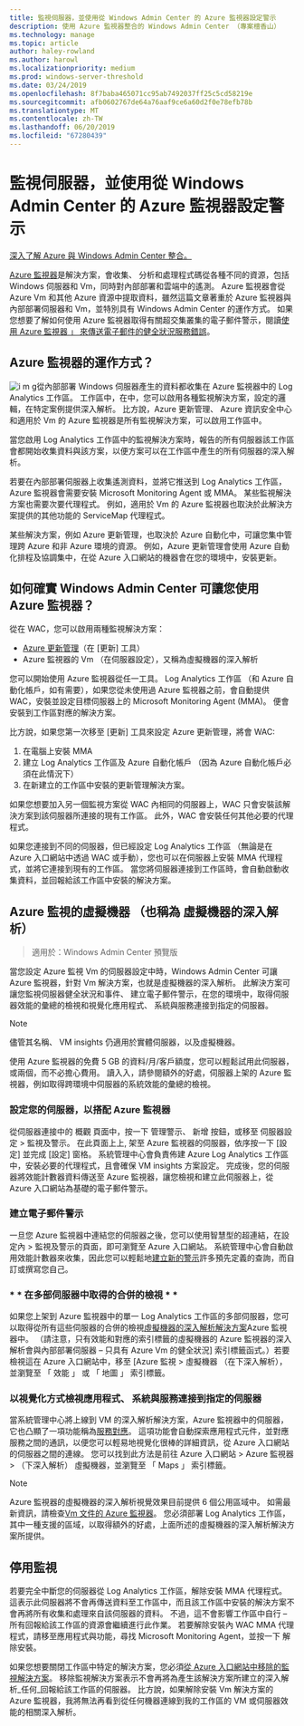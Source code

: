 ```yaml
---
title: 監視伺服器，並使用從 Windows Admin Center 的 Azure 監視器設定警示
description: 使用 Azure 監視器整合的 Windows Admin Center （專案檀香山）
ms.technology: manage
ms.topic: article
author: haley-rowland
ms.author: harowl
ms.localizationpriority: medium
ms.prod: windows-server-threshold
ms.date: 03/24/2019
ms.openlocfilehash: 8f7baba465071cc95ab7492037ff25c5cd58219e
ms.sourcegitcommit: afb0602767de64a76aaf9ce6a60d2f0e78efb78b
ms.translationtype: MT
ms.contentlocale: zh-TW
ms.lasthandoff: 06/20/2019
ms.locfileid: "67280439"
---
```

# <a name="monitor-servers-and-configure-alerts-with-azure-monitor-from-windows-admin-center"></a>監視伺服器，並使用從 Windows Admin Center 的 Azure 監視器設定警示

[深入了解 Azure 與 Windows Admin Center 整合。](../plan/azure-integration-options.md)

[Azure 監視器](https://docs.microsoft.com/azure/azure-monitor/overview)是解決方案，會收集、 分析和處理程式碼從各種不同的資源，包括 Windows 伺服器和 Vm，同時對內部部署和雲端中的遙測。 Azure 監視器會從 Azure Vm 和其他 Azure 資源中提取資料，雖然這篇文章著重於 Azure 監視器與內部部署伺服器和 Vm，並特別具有 Windows Admin Center 的運作方式。 如果您想要了解如何使用 Azure 監視器取得有關超交集叢集的電子郵件警示，閱讀[使用 Azure 監視器 」 來傳送電子郵件的健全狀況服務錯誤](https://docs.microsoft.com/windows-server/storage/storage-spaces/configure-azure-monitor)。

## <a name="how-does-azure-monitor-work"></a>Azure 監視器的運作方式？
![i m g](../media/azure-monitor-diagram.png)從內部部署 Windows 伺服器產生的資料都收集在 Azure 監視器中的 Log Analytics 工作區。 工作區中，在中，您可以啟用各種監視解決方案，設定的邏輯，在特定案例提供深入解析。 比方說，Azure 更新管理、 Azure 資訊安全中心和適用於 Vm 的 Azure 監視器是所有監視解決方案，可以啟用工作區中。 

當您啟用 Log Analytics 工作區中的監視解決方案時，報告的所有伺服器該工作區會都開始收集資料與該方案，以便方案可以在工作區中產生的所有伺服器的深入解析。 

若要在內部部署伺服器上收集遙測資料，並將它推送到 Log Analytics 工作區，Azure 監視器會需要安裝 Microsoft Monitoring Agent 或 MMA。 某些監視解決方案也需要次要代理程式。 例如，適用於 Vm 的 Azure 監視器也取決於此解決方案提供的其他功能的 ServiceMap 代理程式。 

某些解決方案，例如 Azure 更新管理，也取決於 Azure 自動化中，可讓您集中管理跨 Azure 和非 Azure 環境的資源。 例如，Azure 更新管理會使用 Azure 自動化排程及協調集中，在從 Azure 入口網站的機器會在您的環境中，安裝更新。


## <a name="how-does-windows-admin-center-enable-you-to-use-azure-monitor"></a>如何確實 Windows Admin Center 可讓您使用 Azure 監視器？

從在 WAC，您可以啟用兩種監視解決方案：

- [Azure 更新管理](azure-update-management.md)（在 [更新] 工具）
- Azure 監視器的 Vm （在伺服器設定），又稱為虛擬機器的深入解析

您可以開始使用 Azure 監視器從任一工具。 Log Analytics 工作區 （和 Azure 自動化帳戶，如有需要），如果您從未使用過 Azure 監視器之前，會自動提供 WAC，安裝並設定目標伺服器上的 Microsoft Monitoring Agent (MMA)。 便會安裝到工作區對應的解決方案。 

比方說，如果您第一次移至 [更新] 工具來設定 Azure 更新管理，將會 WAC:

1. 在電腦上安裝 MMA
2. 建立 Log Analytics 工作區及 Azure 自動化帳戶 （因為 Azure 自動化帳戶必須在此情況下）
3. 在新建立的工作區中安裝的更新管理解決方案。

如果您想要加入另一個監視方案從 WAC 內相同的伺服器上，WAC 只會安裝該解決方案到該伺服器所連接的現有工作區。 此外，WAC 會安裝任何其他必要的代理程式。

如果您連接到不同的伺服器，但已經設定 Log Analytics 工作區 （無論是在 Azure 入口網站中透過 WAC 或手動），您也可以在伺服器上安裝 MMA 代理程式，並將它連接到現有的工作區。 當您將伺服器連接到工作區時，會自動啟動收集資料，並回報給該工作區中安裝的解決方案。

## <a name="azure-monitor-for-virtual-machines-aka-virtual-machine-insights"></a>Azure 監視的虛擬機器 （也稱為 虛擬機器的深入解析）
>適用於：Windows Admin Center 預覽版

當您設定 Azure 監視 Vm 的伺服器設定中時，Windows Admin Center 可讓 Azure 監視器，針對 Vm 解決方案，也就是虛擬機器的深入解析。 此解決方案可讓您監視伺服器健全狀況和事件、 建立電子郵件警示，在您的環境中，取得伺服器效能的彙總的檢視和視覺化應用程式、 系統與服務連接到指定的伺服器。

> [!NOTE]
> 儘管其名稱、 VM insights 仍適用於實體伺服器，以及虛擬機器。

使用 Azure 監視器的免費 5 GB 的資料/月/客戶額度，您可以輕鬆試用此伺服器，或兩個，而不必擔心費用。 讀入入，請參閱額外的好處，伺服器上架的 Azure 監視器，例如取得跨環境中伺服器的系統效能的彙總的檢視。

### <a name="set-up-your-server-for-use-with-azure-monitor"></a>**設定您的伺服器，以搭配 Azure 監視器**

從伺服器連接中的 概觀 頁面中，按一下 管理警示、 新增 按鈕，或移至 伺服器設定 > 監視及警示。 在此頁面上上, 架至 Azure 監視器的伺服器，依序按一下 [設定] 並完成 [設定] 窗格。 系統管理中心會負責佈建 Azure Log Analytics 工作區中，安裝必要的代理程式，且會確保 VM insights 方案設定。 完成後，您的伺服器將效能計數器資料傳送至 Azure 監視器，讓您檢視和建立此伺服器上，從 Azure 入口網站為基礎的電子郵件警示。

### <a name="create-email-alerts"></a>**建立電子郵件警示**

一旦您 Azure 監視器中連結您的伺服器之後，您可以使用智慧型的超連結，在設定內 > 監視及警示的頁面，即可瀏覽至 Azure 入口網站。 系統管理中心會自動啟用效能計數器來收集，因此您可以輕鬆地[建立新的警示](https://docs.microsoft.com/azure/azure-monitor/platform/alerts-log)許多預先定義的查詢，而自訂或撰寫您自己。

### <a name="get-a-consolidated-view-across-multiple-servers-"></a>\* * 在多部伺服器中取得的合併的檢視 * *

如果您上架到 Azure 監視器中的單一 Log Analytics 工作區的多部伺服器，您可以取得從所有這些伺服器的合併的檢視[虛擬機器的深入解析解決方案](https://docs.microsoft.com/azure/azure-monitor/insights/vminsights-overview)Azure 監視器中。  （請注意，只有效能和對應的索引標籤的虛擬機器的 Azure 監視器的深入解析會與內部部署伺服器 – 只具有 Azure Vm 的健全狀況] 索引標籤函式。）若要檢視這在 Azure 入口網站中，移至 [Azure 監視 > 虛擬機器 （在下深入解析），並瀏覽至 「 效能 」 或 「 地圖 」 索引標籤。

### <a name="visualize-apps-systems-and-services-connected-to-a-given-server"></a>**以視覺化方式檢視應用程式、 系統與服務連接到指定的伺服器**

當系統管理中心將上線到 VM 的深入解析解決方案，Azure 監視器中的伺服器，它也凸顯了一項功能稱為[服務對應](https://docs.microsoft.com/azure/azure-monitor/insights/service-map)。 這項功能會自動探索應用程式元件，並對應服務之間的通訊，以便您可以輕易地視覺化很棒的詳細資訊，從 Azure 入口網站的伺服器之間的連線。 您可以找到此方法是前往 Azure 入口網站 > Azure 監視器 > （下深入解析） 虛擬機器，並瀏覽至 「 Maps 」 索引標籤。

> [!NOTE]
> Azure 監視器的虛擬機器的深入解析視覺效果目前提供 6 個公用區域中。  如需最新資訊，請檢查[Vm 文件的 Azure 監視器](https://docs.microsoft.com/azure/azure-monitor/insights/vminsights-onboard#log-analytics)。  您必須部署 Log Analytics 工作區，其中一種支援的區域，以取得額外的好處，上面所述的虛擬機器的深入解析解決方案所提供。

## <a name="disabling-monitoring"></a>停用監視

若要完全中斷您的伺服器從 Log Analytics 工作區，解除安裝 MMA 代理程式。 這表示此伺服器將不會再傳送資料至工作區中，而且該工作區中安裝的解決方案不會再將所有收集和處理來自該伺服器的資料。 不過，這不會影響工作區中自行 – 所有回報給該工作區的資源會繼續進行此作業。 若要解除安裝內 WAC MMA 代理程式，請移至應用程式與功能，尋找 Microsoft Monitoring Agent，並按一下 解除安裝。

如果您想要關閉工作區中特定的解決方案，您必須[從 Azure 入口網站中移除的監視解決方案](https://docs.microsoft.com/azure/azure-monitor/insights/solutions#remove-a-management-solution)。 移除監視解決方案表示不會再將為產生該解決方案所建立的深入解析_任何_回報給該工作區的伺服器。 比方說，如果解除安裝 Vm 解決方案的 Azure 監視器，我將無法再看到從任何機器連線到我的工作區的 VM 或伺服器效能的相關深入解析。